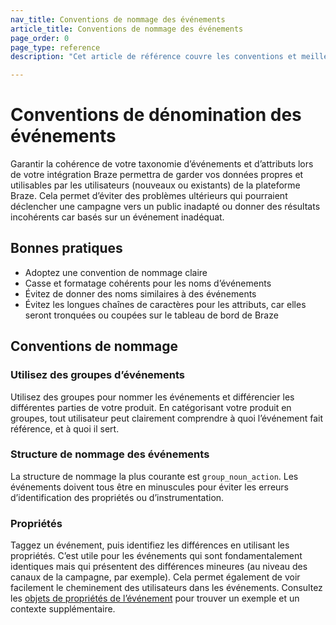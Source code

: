 ```yaml
---
nav_title: Conventions de nommage des événements
article_title: Conventions de nommage des événements
page_order: 0
page_type: reference
description: "Cet article de référence couvre les conventions et meilleures pratiques de nommage pour les événements."

---
```


# Conventions de dénomination des événements

Garantir la cohérence de votre taxonomie d’événements et d’attributs lors de votre intégration Braze permettra de garder vos données propres et utilisables par les utilisateurs (nouveaux ou existants) de la plateforme Braze. Cela permet d’éviter des problèmes ultérieurs qui pourraient déclencher une campagne vers un public inadapté ou donner des résultats incohérents car basés sur un événement inadéquat.

## Bonnes pratiques

- Adoptez une convention de nommage claire
- Casse et formatage cohérents pour les noms d’événements
- Évitez de donner des noms similaires à des événements
- Évitez les longues chaînes de caractères pour les attributs, car elles seront tronquées ou coupées sur le tableau de bord de Braze

## Conventions de nommage

### Utilisez des groupes d’événements

Utilisez des groupes pour nommer les événements et différencier les différentes parties de votre produit. En catégorisant votre produit en groupes, tout utilisateur peut clairement comprendre à quoi l’événement fait référence, et à quoi il sert.

### Structure de nommage des événements

La structure de nommage la plus courante est `group_noun_action`. Les événements doivent tous être en minuscules pour éviter les erreurs d’identification des propriétés ou d’instrumentation.

### Propriétés

Taggez un événement, puis identifiez les différences en utilisant les propriétés. C’est utile pour les événements qui sont fondamentalement identiques mais qui présentent des différences mineures (au niveau des canaux de la campagne, par exemple). Cela permet également de voir facilement le cheminement des utilisateurs dans les événements. Consultez les [objets de propriétés de l’événement]({{site.baseurl}}/api/objects_filters/event_object/#event-properties-object) pour trouver un exemple et un contexte supplémentaire.
